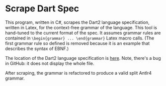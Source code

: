 # Scrape Dart Spec

This program, written in C#, scrapes the Dart2 language specification,
written in Latex, for the context-free grammar of the language.
This tool is hand-tuned to the current format
of the 
spec. It assumes grammar rules are contained in `\begin{grammar} ... \end{grammar}`
Latex macro calls. (The first grammar rule so defined is removed because
it is an example that describes the syntax of EBNF.)

The location of the Dart2 language specification is [here](https://github.com/dart-lang/language/blob/master/specification/dartLangSpec.tex). Note, there's a bug in
GitHub: it does not display the whole file.

After scraping, the grammar is refactored to produce a valid split Antlr4 grammar.
